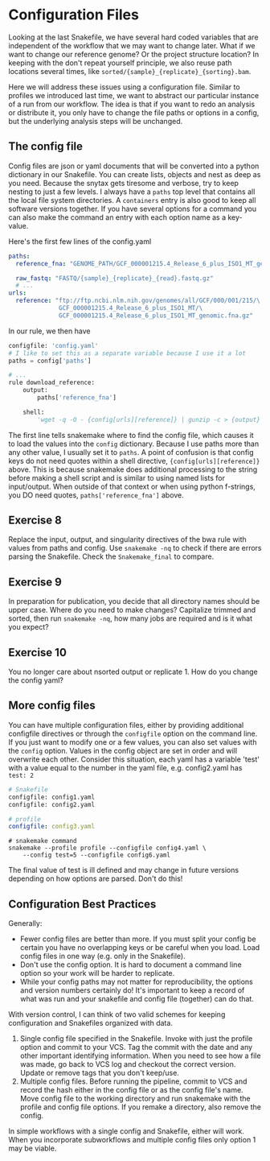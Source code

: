 # Configuration Files
Looking at the last Snakefile, we have several hard coded variables that
are independent of the workflow that we may want to change later.  What if
we want to change our reference genome? Or the project structure location?
In keeping with the don't repeat yourself principle, we also reuse path
locations several times, like `sorted/{sample}_{replicate}_{sorting}.bam`.

Here we will address these issues using a configuration file.  Similar to
profiles we introduced last time, we want to abstract our particular instance
of a run from our workflow.  The idea is that if you want to redo an
analysis or distribute it, you only have to change the file paths or options
in a config, but the underlying analysis steps will be unchanged.

## The config file
Config files are json or yaml documents that will be converted into a python
dictionary in our Snakefile.  You can create lists, objects and nest as deep
as you need.  Because the snytax gets tiresome and verbose, try to keep nesting
to just a few levels.  I always have a `paths` top level that contains all
the local file system directories.  A `containers` entry is also good to
keep all software versions together.  If you have several options for a command
you can also make the command an entry with each option name as a key-value.

Here's the first few lines of the config.yaml
```yaml
paths:
  reference_fna: "GENOME_PATH/GCF_000001215.4_Release_6_plus_ISO1_MT_genomic.fna"

  raw_fastq: "FASTQ/{sample}_{replicate}_{read}.fastq.gz"
  # ...
urls:
  reference: "ftp://ftp.ncbi.nlm.nih.gov/genomes/all/GCF/000/001/215/\
              GCF_000001215.4_Release_6_plus_ISO1_MT/\
              GCF_000001215.4_Release_6_plus_ISO1_MT_genomic.fna.gz"
```
In our rule, we then have
```python
configfile: 'config.yaml'
# I like to set this as a separate variable because I use it a lot
paths = config['paths']

# ...
rule download_reference:
    output:
        paths['reference_fna']

    shell:
        'wget -q -O - {config[urls][reference]} | gunzip -c > {output}'
```
The first line tells snakemake where to find the config file, which causes
it to load the values into the `config` dictionary.  Because I use paths more
than any other value, I usually set it to `paths`.  A point of confusion is that
config keys do not need quotes within a shell directive,
`{config[urls][reference]}` above.  This is because snakemake does additional
processing to the string before making a shell script and is similar to using
named lists for input/output.  When outside of that context or when using
python f-strings, you DO need quotes, `paths['reference_fna']` above.

## Exercise 8
Replace the input, output, and singularity directives of the bwa rule with
values from paths and config.  Use `snakemake -nq` to check if there are
errors parsing the Snakefile.  Check the `Snakemake_final` to compare.

## Exercise 9
In preparation for publication, you decide that all directory names should be
upper case. Where do you need to make changes? Capitalize trimmed and sorted,
then run `snakemake -nq`, how many jobs are required and is it what you expect?

## Exercise 10
You no longer care about nsorted output or replicate 1.  How do you change the
config yaml?

## More config files
You can have multiple configuration files, either by providing additional
configfile directives or through the `configfile` option on the command line.
If you just want to modify one or a few values, you can also set values with
the `config` option.  Values in the config object are set in order and will
overwrite each other.  Consider this situation, each yaml has a variable 
'test' with a value equal to the number in the yaml file, e.g. config2.yaml
has `test: 2`
```python
# Snakefile
configfile: config1.yaml
configfile: config2.yaml
```

```yaml
# profile
configfile: config3.yaml
```

```shell
# snakemake command
snakemake --profile profile --configfile config4.yaml \
    --config test=5 --configfile config6.yaml
```

The final value of test is ill defined and may change in future versions
depending on how options are parsed.  Don't do this!

## Configuration Best Practices
Generally:
- Fewer config files are better than more.  If you must split your config
  be certain you have no overlapping keys or be careful when you load.  Load
  config files in one way (e.g. only in the Snakefile).
- Don't use the config option.  It is hard to document a command line option
  so your work will be harder to replicate.
- While your config paths may not matter for reproducibility, the options and
  version numbers certainly do!  It's important to keep a record of what was
  run and your snakefile and config file (together) can do that.

With version control, I can think of two valid schemes for keeping
configuration and Snakefiles organized with data.
1. Single config file specified in the Snakefile.  Invoke with just the profile
   option and commit to your VCS.  Tag the commit with the date and any other
   important identifying information.  When you need to see how a file was made,
   go back to VCS log and checkout the correct version.  Update or remove tags
   that you don't keep/use.
2. Multiple config files.  Before running the pipeline, commit to VCS and
   record the hash either in the config file or as the config file's name.
   Move config file to the working directory and run snakemake with the profile
   and config file options.  If you remake a directory, also remove the config.

In simple workflows with a single config and Snakefile, either will work.  When
you incorporate subworkflows and multiple config files only option 1 may be
viable.
